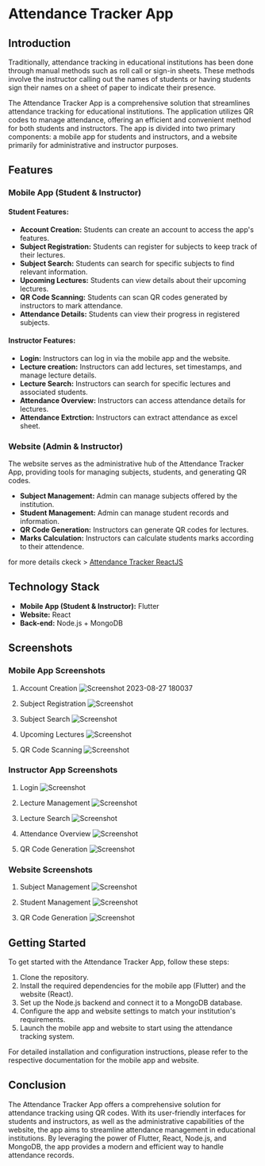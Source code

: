 # Attendance Tracker App

## Introduction

Traditionally, attendance tracking in educational institutions has been done through manual methods such as roll call or sign-in sheets. These methods involve the instructor calling out the names of students or having students sign their names on a sheet of paper to indicate their presence.

The Attendance Tracker App is a comprehensive solution that streamlines attendance tracking for educational institutions. The application utilizes QR codes to manage attendance, offering an efficient and convenient method for both students and instructors. The app is divided into two primary components: a mobile app for students and instructors, and a website primarily for administrative and instructor purposes.

## Features

### Mobile App (Student & Instructor)

#### Student Features:
- **Account Creation:** Students can create an account to access the app's features.
- **Subject Registration:** Students can register for subjects to keep track of their lectures.
- **Subject Search:** Students can search for specific subjects to find relevant information.
- **Upcoming Lectures:** Students can view details about their upcoming lectures.
- **QR Code Scanning:** Students can scan QR codes generated by instructors to mark attendance.
- **Attendance Details:** Students can view their progress in registered subjects.


#### Instructor Features:
- **Login:** Instructors can log in via the mobile app and the website.
- **Lecture creation:** Instructors can add lectures, set timestamps, and manage lecture details.
- **Lecture Search:** Instructors can search for specific lectures and associated students.
- **Attendance Overview:** Instructors can access attendance details for lectures.
- **Attendance Extrction:** Instructors can extract attendance as excel sheet.

### Website (Admin & Instructor)

The website serves as the administrative hub of the Attendance Tracker App, providing tools for managing subjects, students, and generating QR codes.

- **Subject Management:** Admin can manage subjects offered by the institution.
- **Student Management:** Admin can manage student records and information.
- **QR Code Generation:** Instructors can generate QR codes for lectures.
- **Marks Calculation:** Instructors can calculate students marks according to their attendence.

for more details ckeck > [Attendance Tracker ReactJS](https://github.com/FouadMagdy01/attendance-tracker-ReactJS)

## Technology Stack

- **Mobile App (Student & Instructor):** Flutter
- **Website:** React
- **Back-end:** Node.js + MongoDB

## Screenshots

### Mobile App Screenshots
1. Account Creation
   ![Screenshot 2023-08-27 180037](https://github.com/Mo7medSla7/attendance_tracker/assets/105592871/3aa989c4-131e-4b3c-a7e5-5f77a8c73331)
3. Subject Registration
   ![Screenshot](/path/to/subject_registration.png)

4. Subject Search
   ![Screenshot](/path/to/subject_search.png)

5. Upcoming Lectures
   ![Screenshot](/path/to/upcoming_lectures.png)

6. QR Code Scanning
   ![Screenshot](/path/to/qr_code_scanning.png)

### Instructor App Screenshots
1. Login
   ![Screenshot](/path/to/login.png)

2. Lecture Management
   ![Screenshot](/path/to/lecture_management.png)

3. Lecture Search
   ![Screenshot](/path/to/lecture_search.png)

4. Attendance Overview
   ![Screenshot](/path/to/attendance_overview.png)

5. QR Code Generation
   ![Screenshot](/path/to/qr_code_generation.png)

### Website Screenshots
1. Subject Management
   ![Screenshot](/path/to/subject_management.png)

2. Student Management
   ![Screenshot](/path/to/student_management.png)

3. QR Code Generation
   ![Screenshot](/path/to/website_qr_generation.png)

## Getting Started

To get started with the Attendance Tracker App, follow these steps:

1. Clone the repository.
2. Install the required dependencies for the mobile app (Flutter) and the website (React).
3. Set up the Node.js backend and connect it to a MongoDB database.
4. Configure the app and website settings to match your institution's requirements.
5. Launch the mobile app and website to start using the attendance tracking system.

For detailed installation and configuration instructions, please refer to the respective documentation for the mobile app and website.

## Conclusion

The Attendance Tracker App offers a comprehensive solution for attendance tracking using QR codes. With its user-friendly interfaces for students and instructors, as well as the administrative capabilities of the website, the app aims to streamline attendance management in educational institutions. By leveraging the power of Flutter, React, Node.js, and MongoDB, the app provides a modern and efficient way to handle attendance records.
